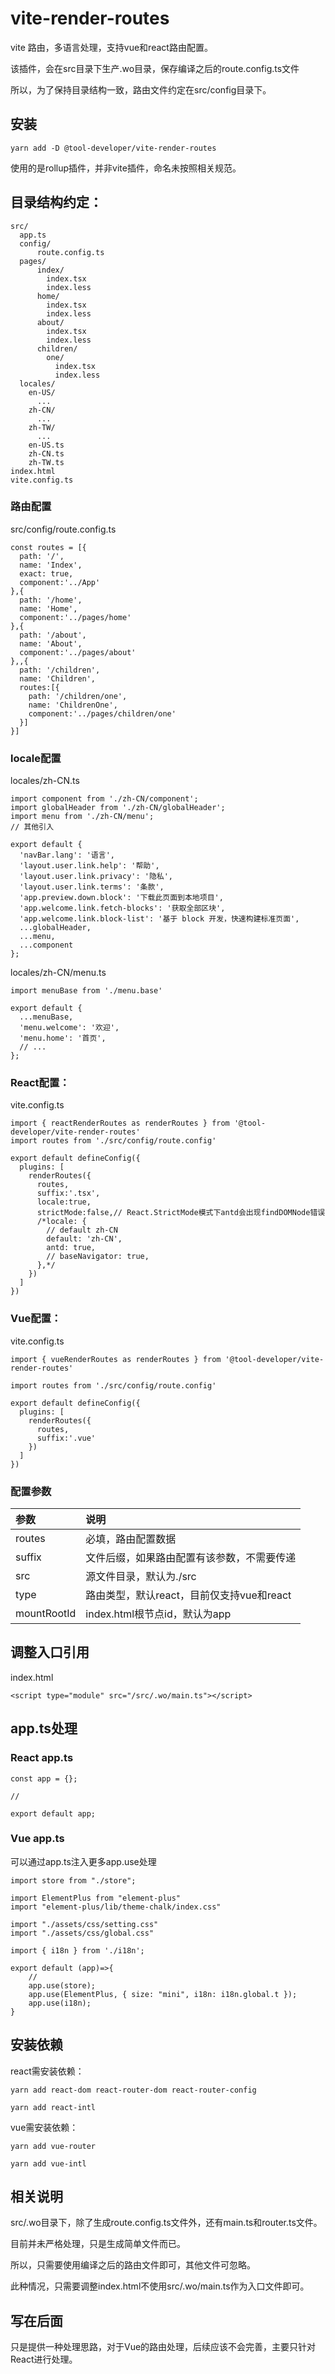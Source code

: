 # vite-render-routes
vite 路由，多语言处理，支持vue和react路由配置。

该插件，会在src目录下生产.wo目录，保存编译之后的route.config.ts文件

所以，为了保持目录结构一致，路由文件约定在src/config目录下。


## 安装
```
yarn add -D @tool-developer/vite-render-routes
```
使用的是rollup插件，并非vite插件，命名未按照相关规范。


## 目录结构约定：
```
src/
  app.ts
  config/
      route.config.ts
  pages/
      index/
        index.tsx
        index.less
      home/
        index.tsx
        index.less
      about/
        index.tsx
        index.less
      children/
        one/
          index.tsx
          index.less
  locales/
    en-US/
      ...
    zh-CN/
      ...
    zh-TW/
      ...
    en-US.ts
    zh-CN.ts
    zh-TW.ts        
index.html
vite.config.ts              
```

### 路由配置
src/config/route.config.ts
```
const routes = [{
  path: '/',
  name: 'Index',
  exact: true,
  component:'../App'
},{
  path: '/home',
  name: 'Home',
  component:'../pages/home'
},{
  path: '/about',
  name: 'About',
  component:'../pages/about'
},,{
  path: '/children',
  name: 'Children',
  routes:[{
    path: '/children/one',
    name: 'ChildrenOne',
    component:'../pages/children/one'
  }]
}]
```

### locale配置
locales/zh-CN.ts
```
import component from './zh-CN/component';
import globalHeader from './zh-CN/globalHeader';
import menu from './zh-CN/menu';
// 其他引入

export default {
  'navBar.lang': '语言',
  'layout.user.link.help': '帮助',
  'layout.user.link.privacy': '隐私',
  'layout.user.link.terms': '条款',
  'app.preview.down.block': '下载此页面到本地项目',
  'app.welcome.link.fetch-blocks': '获取全部区块',
  'app.welcome.link.block-list': '基于 block 开发，快速构建标准页面',
  ...globalHeader,
  ...menu,
  ...component
};
```
locales/zh-CN/menu.ts
```
import menuBase from './menu.base'

export default {
  ...menuBase,
  'menu.welcome': '欢迎',
  'menu.home': '首页',
  // ...
};
```

### React配置：

vite.config.ts
```
import { reactRenderRoutes as renderRoutes } from '@tool-developer/vite-render-routes'
import routes from './src/config/route.config'

export default defineConfig({
  plugins: [
    renderRoutes({
      routes,
      suffix:'.tsx',
      locale:true,
      strictMode:false,// React.StrictMode模式下antd会出现findDOMNode错误
      /*locale: {
        // default zh-CN
        default: 'zh-CN',
        antd: true,
        // baseNavigator: true,
      },*/
    })
  ]
})
```
### Vue配置：

vite.config.ts
```
import { vueRenderRoutes as renderRoutes } from '@tool-developer/vite-render-routes'

import routes from './src/config/route.config'

export default defineConfig({
  plugins: [
    renderRoutes({
      routes,
      suffix:'.vue'
    })
  ]
})
```

### 配置参数
| 参数	| 说明 | 
| :-- | :-- | 
| routes	| 必填，路由配置数据 | 
| suffix	| 文件后缀，如果路由配置有该参数，不需要传递 | 
| src	| 源文件目录，默认为./src | 
| type	| 路由类型，默认react，目前仅支持vue和react | 
| mountRootId	| index.html根节点id，默认为app | 


## 调整入口引用
index.html
```
<script type="module" src="/src/.wo/main.ts"></script>
```
## app.ts处理
### React app.ts
```
const app = {};

//

export default app;
```
### Vue app.ts
可以通过app.ts注入更多app.use处理
```
import store from "./store";

import ElementPlus from "element-plus"
import "element-plus/lib/theme-chalk/index.css"

import "./assets/css/setting.css"
import "./assets/css/global.css"

import { i18n } from './i18n';

export default (app)=>{
	//
	app.use(store);
	app.use(ElementPlus, { size: "mini", i18n: i18n.global.t });
	app.use(i18n);
}
```

## 安装依赖
react需安装依赖：
```
yarn add react-dom react-router-dom react-router-config
```
```
yarn add react-intl
```
vue需安装依赖：
```
yarn add vue-router 
```
```
yarn add vue-intl
```

## 相关说明
src/.wo目录下，除了生成route.config.ts文件外，还有main.ts和router.ts文件。

目前并未严格处理，只是生成简单文件而已。

所以，只需要使用编译之后的路由文件即可，其他文件可忽略。

此种情况，只需要调整index.html不使用src/.wo/main.ts作为入口文件即可。

## 写在后面

只是提供一种处理思路，对于Vue的路由处理，后续应该不会完善，主要只针对React进行处理。